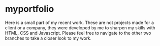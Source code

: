 # myportfolio
Here is a small part of my recent work. These are not projects made for a client or a company, they were developed by me to sharpen my skills with HTML, CSS and Javascript.
Please feel free to navigate to the other two branches to take a closer look to my work.
